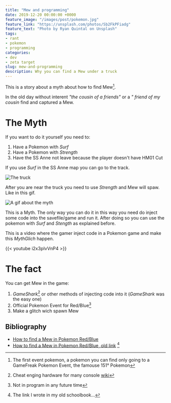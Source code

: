 ```yaml
---
title: "Mew and programming"
date: 2019-12-20 00:00:00 +0000
feature_image: "/images/post/pokemon.jpg"
feature_link: "https://unsplash.com/photos/Sb2FkPFiadg"
feature_text: "Photo by Ryan Quintal on Unsplash"
tags:
- rant
- pokemon
- programming
categories:
- dev
- zeta target
slug: mew-and-programming
description: Why you can find a Mew under a truck
---
```


This is a story about a myth about how to find Mew[^1].

In the old day without interent *"the cousin of a friends"* or a *" friend of my cousin* find and captured a Mew.

# The Myth
If you want to do it yourself you need to:

1. Have a Pokemon with *Surf*
2. Have a Pokemon with *Strength*	
3. Have the SS Anne not leave because the player doesn't have HM01 Cut

If you use *Surf* in the SS Anne map you can go to the track.

![The truck](/images/post/mew/truck.jpg)

After you are near the truck you need to use *Strength* and Mew will spaw.
Like in this gif.

![A gif about the myth](/images/post/mew/mew.gif)

This is a Myth. The only way you can do it in this way you need do inject some code into the savefile/game and run it. After doing so you can use the pokemon with *Surf* and *Stength* as explained before.

This is a video where the gamer inject code in a Pokemon game and make this *MythGlich* happen.

{{< youtube i2x3pIvVnP4 >}}

# The fact

You can get Mew in the game:

1. *GameShark*[^2] or other methods of injecting code into it (*GameShark* was the easy one)
2. Official Pokemon Event for Red/Blue[^3]
3. Make a glitch wich spawn Mew


## Bibliography
- [How to find a Mew in Pokemon Red/Blue](https://www.wikihow.com/Find-Mew-in-Pok%C3%A9mon-Red/Blue)
- [How to find a Mew in Pokemon Red/Blue, old link](http://pokedex.kary.ca/catchmew.shtml) [^biblio1]

[^1]: The first event pokemon, a pokemon you can find only going to a GameFreak Pokemon Event, the famouse 151° Pokemon
[^biblio1]: The link I wrote in my old schoolbook... 
[^2]: Cheat enging hardware for many console [wiki](https://en.wikipedia.org/wiki/GameShark)
[^3]: Not in program in any future time
